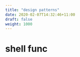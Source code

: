 ```yaml
---
title: "design patterns"
date: 2020-02-07T14:32:46+11:00
draft: false
weight: 1000
---
```


# shell func
